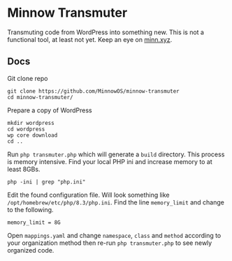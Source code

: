 # Minnow Transmuter

Transmuting code from WordPress into something new. This is not a functional tool, at least not yet. Keep an eye on [minn.xyz](https://minn.xyz).

## Docs

Git clone repo

```
git clone https://github.com/MinnowOS/minnow-transmuter
cd minnow-transmuter/
```

Prepare a copy of WordPress

```
mkdir wordpress
cd wordpress
wp core download
cd ..
```

Run `php transmuter.php` which will generate a `build` directory. This process is memory intensive. Find your local PHP ini and increase memory to at least 8GBs.

```
php -ini | grep "php.ini"
```

Edit the found configuration file. Will look something like `/opt/homebrew/etc/php/8.3/php.ini`. Find the line `memory_limit` and change to the following.
```
memory_limit = 8G
```
Open `mappings.yaml` and change `namespace`, `class` and `method` according to your organization method then re-run `php transmuter.php` to see newly organized code.